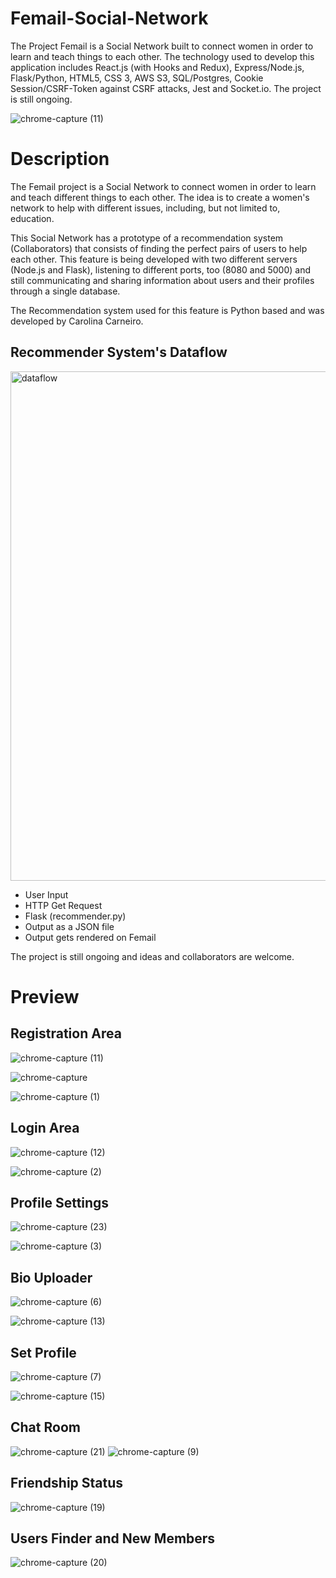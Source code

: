 # Femail-Social-Network
The Project Femail is a Social Network built to connect women in order to learn and teach things to each other. The technology used to develop this application includes React.js (with Hooks and Redux), Express/Node.js, Flask/Python, HTML5, CSS 3, AWS S3, SQL/Postgres, Cookie Session/CSRF-Token against CSRF attacks, Jest and Socket.io. The project is still ongoing. 

![chrome-capture (11)](https://user-images.githubusercontent.com/50359290/67096796-28f68880-f1b9-11e9-9fd3-1499ef86f141.gif)

# Description
The Femail project is a Social Network to connect women in order to learn and teach different things to each other. The idea is to create a women's network to help with different issues, including, but not limited to, education. 

This Social Network has a prototype of a recommendation system (Collaborators) that consists of finding the perfect pairs of users to help each other. This feature is being developed with two different servers (Node.js and Flask), listening to different ports, too (8080 and 5000) and still communicating and sharing information about users and their profiles through a single database.

The Recommendation system used for this feature is Python based and was developed by Carolina Carneiro.

## Recommender System's Dataflow

<img width="815" alt="dataflow" src="https://user-images.githubusercontent.com/50359290/67096070-a28d7700-f1b7-11e9-9683-b35683b14691.PNG">

- User Input
- HTTP Get Request
- Flask (recommender.py)
- Output as a JSON file
- Output gets rendered on Femail

The project is still ongoing and ideas and collaborators are welcome. 

# Preview

## Registration Area

![chrome-capture (11)](https://user-images.githubusercontent.com/50359290/67096796-28f68880-f1b9-11e9-9fd3-1499ef86f141.gif)

![chrome-capture](https://user-images.githubusercontent.com/50359290/67206363-c9df8080-f411-11e9-9446-3fd8ee61d7f0.jpg)

![chrome-capture (1)](https://user-images.githubusercontent.com/50359290/67206538-217dec00-f412-11e9-94ba-022c33394fd0.jpg)

## Login Area 

![chrome-capture (12)](https://user-images.githubusercontent.com/50359290/67206883-c7315b00-f412-11e9-9999-6371e03d4ac4.gif)

![chrome-capture (2)](https://user-images.githubusercontent.com/50359290/67207039-137c9b00-f413-11e9-82a6-7775a26d2910.jpg)

## Profile Settings 
![chrome-capture (23)](https://user-images.githubusercontent.com/50359290/67682390-8cd63980-f98f-11e9-84fb-e87ffbf04ebe.gif)

![chrome-capture (3)](https://user-images.githubusercontent.com/50359290/67400450-f3351380-f5ad-11e9-9f1b-96e1dda74431.jpg)

## Bio Uploader

![chrome-capture (6)](https://user-images.githubusercontent.com/50359290/67401428-6e4af980-f5af-11e9-9c15-d0adccfe54a4.jpg)

![chrome-capture (13)](https://user-images.githubusercontent.com/50359290/67401268-35128980-f5af-11e9-90fe-44fb483a2b3c.gif)

## Set Profile
![chrome-capture (7)](https://user-images.githubusercontent.com/50359290/67403480-4315d980-f5b2-11e9-978b-0c2c88357a98.jpg)

![chrome-capture (15)](https://user-images.githubusercontent.com/50359290/67403217-e74b5080-f5b1-11e9-9c66-0cd0515b7941.gif)

## Chat Room 
![chrome-capture (21)](https://user-images.githubusercontent.com/50359290/67602807-bd438b00-f777-11e9-920d-5d028983a467.gif)
![chrome-capture (9)](https://user-images.githubusercontent.com/50359290/67406135-f92ef280-f5b5-11e9-8f6c-9df21692faa2.jpg)


## Friendship Status
![chrome-capture (19)](https://user-images.githubusercontent.com/50359290/67406866-f1bc1900-f5b6-11e9-8018-ab9d47597262.gif)

## Users Finder and New Members
![chrome-capture (20)](https://user-images.githubusercontent.com/50359290/67601157-fe39a080-f773-11e9-87c5-736e0f9ea4d9.gif)






